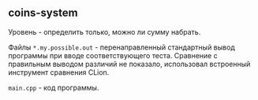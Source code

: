 ## coins-system

Уровень - определить только, можно ли сумму набрать.

Файлы `*.my.possible.out` - перенаправленный стандартный вывод программы при вводе соответствующего теста. Сравнение с правильным выводом различий не показало, использовал встроенный инструмент сравнения CLion.

`main.cpp` - код программы.